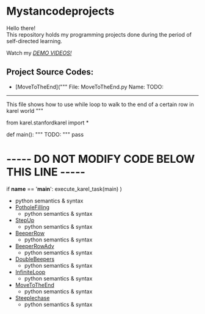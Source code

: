 # Mystancodeprojects
Hello there!\
This repository holds my programming projects done during the period of self-directed learning.

Watch my *[DEMO VIDEOS!]()*

## Project Source Codes:
* [MoveToTheEnd]("""
File: MoveToTheEnd.py
Name: TODO:
------------------------
This file shows how to use while loop
to walk to the end of a certain row in
karel world
"""

from karel.stanfordkarel import *


def main():
    """
    TODO:
    """
    pass


# ----- DO NOT MODIFY CODE BELOW THIS LINE ----- #
if __name__ == '__main__':
    execute_karel_task(main)
)
  * python semantics & syntax
* [PotholeFilling]()
  * python semantics & syntax
* [StepUp]()
  * python semantics & syntax
* [BeeperRow]()
  * python semantics & syntax  
* [BeeperRowAdv]()
  * python semantics & syntax 
* [DoubleBeepers]()
  * python semantics & syntax 
* [InfiniteLoop]()
  * python semantics & syntax
* [MoveToTheEnd]()
  * python semantics & syntax  
* [Steeplechase]()
  * python semantics & syntax 



